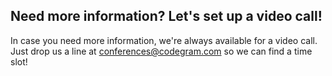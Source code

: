 ## Need more information? Let's set up a video call!

In case you need more information, we're always available for a video call. Just drop us a line at [conferences@codegram.com](/conferences@codegram.com) so we can find a time slot!

